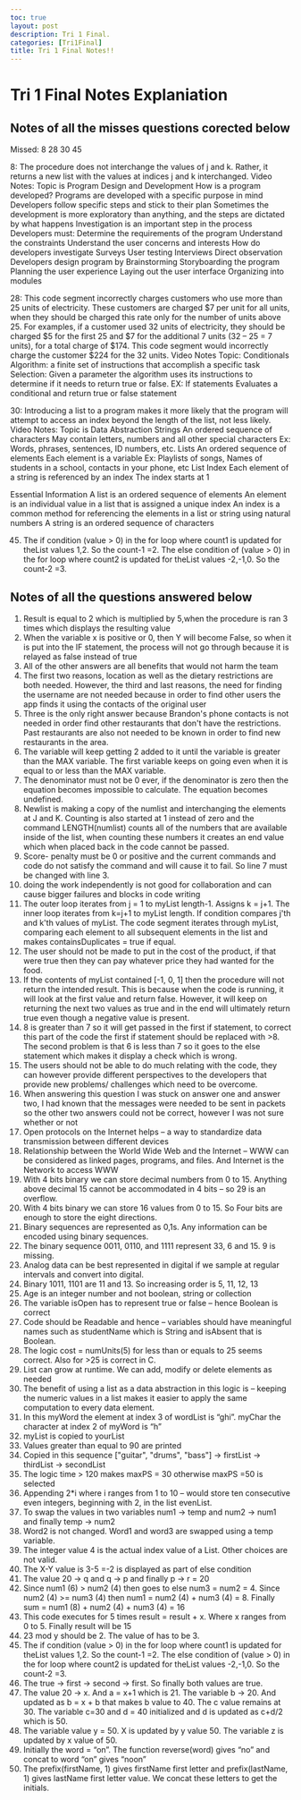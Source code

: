 ```yaml
---
toc: true
layout: post
description: Tri 1 Final.
categories: [Tri1Final]
title: Tri 1 Final Notes!!
---
```

# Tri 1 Final Notes Explaniation

## Notes of all the misses questions corected below

Missed: 8 28 30 45 

8: The procedure does not interchange the values of j and k. Rather, it returns a new list with the values at indices j and k interchanged. 
Video Notes: 
Topic is Program Design and Development
How is a program developed?
Programs are developed with a specific purpose in mind
Developers follow specific steps and stick to their plan
Sometimes the development is more exploratory than anything, and the steps are dictated by what happens
Investigation is an important step in the process
Developers must:
Determine the requirements of the program
Understand the constraints
Understand the user concerns and interests
How do developers investigate
Surveys
User testing
Interviews
Direct observation
Developers design program by 
Brainstorming
Storyboarding the program
Planning the user experience
Laying out the user interface
Organizing into modules

28: This code segment incorrectly charges customers who use more than 25 units of electricity. These customers are charged $7 per unit for all units, when they should be charged this rate only for the number of units above 25. For examples, if a customer used 32 units of electricity, they should be charged $5 for the first 25 and $7 for the additional 7 units (32 – 25 = 7 units), for a total charge of $174. This code segment would incorrectly charge the customer $224 for the 32 units.
Video Notes
Topic: Conditionals
Algorithm: a finite set of instructions that accomplish a specific task
Selection: Given a parameter the algorithm uses its instructions to determine if it needs to return true or false.
EX: If statements
Evaluates a conditional and return true or false statement

30: Introducing a list to a program makes it more likely that the program will attempt to access an index beyond the length of the list, not less likely.
Video Notes:
Topic is Data Abstraction
Strings
An ordered sequence of characters
May contain letters, numbers and all other special characters
Ex: Words, phrases, sentences, ID numbers, etc.
Lists
An ordered sequence of elements
Each element is a variable
Ex: Playlists of songs, Names of students in a school, contacts in your phone, etc
List Index
Each element of a string is referenced by an index 
The index starts at 1
 
Essential Information
A list is an ordered sequence of elements
An element is an individual value in a list that is assigned a unique index
An index is a common method for referencing the elements in a list or string using natural numbers
A string is an ordered sequence of characters

45. The if condition (value > 0) in the for loop where count1 is updated for theList values 1,2. So the count-1 =2. The else condition of (value > 0) in the for loop where count2 is updated for theList values -2,-1,0. So the count-2 =3. 


## Notes of all the questions answered below

1. Result is equal to 2 which is multiplied by 5,when the procedure is ran 3 times which displays the resulting value
2.  When the variable x is positive or 0, then Y will become False, so when it is put into the IF statement, the process will not go through because it is relayed as false instead of true
3. All of the other answers are all benefits that would not harm the team
4. The first two reasons, location as well as the dietary restrictions are both needed. However, the third and last reasons, the need for finding the username are not needed because in order to find other users the app finds it using the contacts of the original user
5. Three is the only right answer because Brandon's phone contacts is not needed in order find other restaurants that don't have the restrictions. Past restaurants are also not needed to be known in order to find new restaurants in the area.
6. The variable will keep getting 2 added to it until the variable is greater than the MAX variable. The first variable keeps on going even when it is equal to or less than the MAX variable.
7. The denominator must not be 0 ever, if the denominator is zero then the equation becomes impossible to calculate. The equation becomes undefined.
8. Newlist is making a copy of the numlist and interchanging the elements at J and K. Counting is also started at 1 instead of zero and the command LENGTH(numlist) counts all of the numbers that are available inside of the list, when counting these numbers it creates an end value which when placed back in the code cannot be passed.
9. Score- penalty must be 0 or positive and the current commands and code do not satisfy the command and will cause it to fail. So line 7 must be changed with line 3.
10. doing the work independently is not good for collaboration and can cause bigger failures and blocks in code writing
11. The outer loop iterates from j = 1 to myList length-1. Assigns k = j+1. The inner loop iterates from k=j+1 to myList length. If condition compares j'th and k'th values of myList. The code segment iterates through myList, comparing each element to all subsequent elements in the list and makes containsDuplicates = true if equal.
12. The user should not be made to put in the cost of the product, if that were true then they can pay whatever price they had wanted for the food.
13. If the contents of myList contained [-1, 0, 1] then the procedure will not return the intended result. This is because when the code is running, it will look at the first value and return false. However, it will keep on returning the next two values as true and in the end will ultimately return true even though a negative value is present.
14. 8 is greater than 7 so it will get passed in the first if statement, to correct this part of the code the first if statement should be replaced with >8. The second problem is that 6 is less than 7 so it goes to the else statement which makes it display a check which is wrong.
15. The users should not be able to do much relating with the code, they can however provide different perspectives to the developers that provide new problems/ challenges which need to be overcome.
16. When answering this question I was stuck on answer one and answer two, I had known that the messages were needed to be sent in packets so the other two answers could not be correct, however I was not sure whether or not
17. Open protocols on the Internet helps – a way to standardize data transmission between different devices
18. Relationship between the World Wide Web and the Internet – WWW can be considered as linked pages, programs, and files. And Internet is the Network to access WWW
19. With 4 bits binary we can store decimal numbers from 0 to 15. Anything above decimal 15 cannot be accommodated in 4 bits – so 29 is an overflow.
20. With 4 bits binary we can store 16 values from 0 to 15. So Four bits are enough to store the eight directions.
21. Binary sequences are represented as 0,1s. Any information can be encoded using binary sequences. 
22. The binary sequence  0011, 0110, and 1111 represent 33, 6 and 15. 9 is missing.
23. Analog data can be best represented in digital if we sample at regular intervals and convert into digital.
24. Binary 1011, 1101 are 11 and 13. So increasing order is 5, 11, 12, 13
25. Age is an integer number and not boolean, string or collection
26. The variable isOpen has to represent true or false – hence Boolean is correct
27. Code should be Readable and hence – variables should have meaningful names such as studentName which is String and isAbsent that is Boolean.
28. The logic cost = numUnits(5) for less than or equals to 25 seems correct. Also for >25 is correct in C.
29. List can grow at runtime. We can add, modify  or delete elements as needed
30. The benefit of using a list as a data abstraction in this logic is – keeping the numeric values in a list makes it easier to apply the same computation to every data element.
31. In this myWord the element at index 3 of wordList is “ghi”. myChar the character at index 2 of myWord is “h”
32. myList is copied to yourList
33. Values greater than equal to 90 are printed
34. Copied in this sequence ["guitar", "drums", "bass"] →  firstList → thirdList  → secondList
35. The logic  time > 120 makes maxPS = 30 otherwise maxPS =50 is selected
36. Appending 2*i where i ranges from 1 to 10 – would store ten consecutive even integers, beginning with 2, in the list evenList. 
37. To swap the values in two variables num1 → temp and num2 → num1 and finally temp → num2
38. Word2 is not changed. Word1 and word3 are swapped using a temp variable.
39. The integer value 4 is the actual index value of a List. Other choices are not valid.
40. The X-Y value is 3-5 =-2 is displayed as part of else condition
41. The value 20 → q and q → p and finally p → r = 20
42. Since num1 (6) > num2 (4) then goes to else num3 = num2 = 4. Since num2 (4) >= num3 (4) then num1 = num2 (4) + num3 (4) = 8. Finally sum = num1 (8) + num2 (4) + num3 (4) = 16
43. This code executes for 5 times result = result + x. Where x ranges from 0 to 5. Finally result will be 15
44. 23 mod y should be 2. The value of has to be 3.
45. The if condition (value > 0) in the for loop where count1 is updated for theList values 1,2. So the count-1 =2. The else condition of (value > 0) in the for loop where count2 is updated for theList values -2,-1,0. So the count-2 =3. 
46. The true → first → second → first. So finally both values are true.
47. The value 20 → x. And a =  x+1 which is 21. The variable b → 20. And updated as b  = x + b that makes b value to 40. The c value remains at 30. The variable c=30 and d = 40 initialized and d is updated as c+d/2 which is 50.
48. The variable value y = 50. X is updated by y value 50. The variable z is updated by x value of 50. 
49. Initially the word = “on”. The function reverse(word) gives “no” and concat to word “on” gives “noon”
50. The prefix(firstName, 1) gives firstName first letter and  prefix(lastName, 1) gives lastName first letter value. We concat these letters to get the initials.
